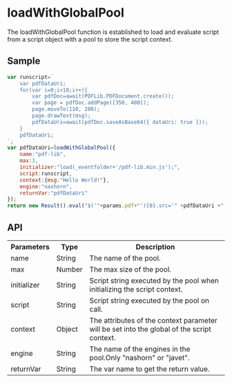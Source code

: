 <H1>loadWithGlobalPool</H1>

The loadWithGlobalPool function is established to load and evaluate script from a script object with a pool to store the script context.
<h2>Sample</h2>

```javascript
var runscript=`
	var pdfDataUri;
	for(var i=0;i<10;i++){
		var pdfDoc=await(PDFLib.PDFDocument.create());
		var page = pdfDoc.addPage([350, 400]);
		page.moveTo(110, 200);
		page.drawText(msg);
		pdfDataUri=await(pdfDoc.saveAsBase64({ dataUri: true }));
	}
	pdfDataUri;
`;
var pdfDataUri=loadWithGlobalPool({
	name:"pdf-lib",
	max:3,
	initializer:"load(_eventfolder+'/pdf-lib.min.js');",
	script:runscript,
	context:{msg:"Hello World!"},
	engine:"nashorn",
	returnVar:"pdfDataUri"
});
return new Result().eval("$('"+params.pdf+"')[0].src='" +pdfDataUri +"'");
```
<h2>API</h2>

<table>
<tr><th>Parameters</th><th>Type</th><th>Description</th></tr>
<tr><td>name</td><td>String</td><td>The name of the pool.</td></tr>
<tr><td>max</td><td>Number</td><td>The max size of the pool.</td></tr>
<tr><td>initializer</td><td>String</td><td>Script string executed by the pool when initializing the script context.</td></tr>
<tr><td>script</td><td>String</td><td>Script string executed by the pool on call.</td></tr>
<tr><td>context</td><td>Object</td><td>The attributes of the context parameter will be set into the global of the script context.</td></tr>
<tr><td>engine</td><td>String</td><td>The name of the engines in the pool.Only "nashorn" or "javet".</td></tr>
<tr><td>returnVar</td><td>String</td><td>The var name to get the return value.</td></tr>
</table>
